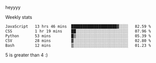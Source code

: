 heyyyy

Weekly stats
<!--START_SECTION:waka-->

```txt
JavaScript   13 hrs 46 mins  ████████████████████▓░░░░   82.59 %
CSS          1 hr 19 mins    ██░░░░░░░░░░░░░░░░░░░░░░░   07.96 %
Python       53 mins         █▒░░░░░░░░░░░░░░░░░░░░░░░   05.39 %
CSV          28 mins         ▓░░░░░░░░░░░░░░░░░░░░░░░░   02.80 %
Bash         12 mins         ▒░░░░░░░░░░░░░░░░░░░░░░░░   01.23 %
```

<!--END_SECTION:waka-->
5 is greater than 4 :)
